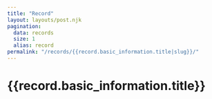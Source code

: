 ```yaml
---
title: "Record"
layout: layouts/post.njk
pagination:
  data: records
  size: 1
  alias: record
permalink: "/records/{{record.basic_information.title|slug}}/"
---
```


# {{record.basic_information.title}}


